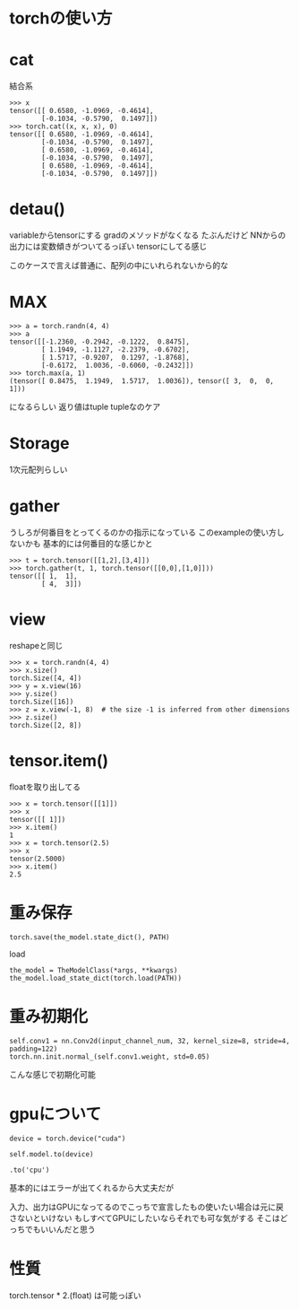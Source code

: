 # torchの使い方

# cat
結合系

```
>>> x
tensor([[ 0.6580, -1.0969, -0.4614],
        [-0.1034, -0.5790,  0.1497]])
>>> torch.cat((x, x, x), 0)
tensor([[ 0.6580, -1.0969, -0.4614],
        [-0.1034, -0.5790,  0.1497],
        [ 0.6580, -1.0969, -0.4614],
        [-0.1034, -0.5790,  0.1497],
        [ 0.6580, -1.0969, -0.4614],
        [-0.1034, -0.5790,  0.1497]])
```

# detau()

variableからtensorにする
gradのメソッドがなくなる
たぶんだけど
NNからの出力には変数傾きがついてるっぽい
tensorにしてる感じ

このケースで言えば普通に、配列の中にいれられないから的な

# MAX

```
>>> a = torch.randn(4, 4)
>>> a
tensor([[-1.2360, -0.2942, -0.1222,  0.8475],
        [ 1.1949, -1.1127, -2.2379, -0.6702],
        [ 1.5717, -0.9207,  0.1297, -1.8768],
        [-0.6172,  1.0036, -0.6060, -0.2432]])
>>> torch.max(a, 1)
(tensor([ 0.8475,  1.1949,  1.5717,  1.0036]), tensor([ 3,  0,  0,  1]))
```

になるらしい
返り値はtuple
tupleなのケア

# Storage

1次元配列らしい

# gather

うしろが何番目をとってくるのかの指示になっている
このexampleの使い方しないかも
基本的には何番目的な感じかと

```
>>> t = torch.tensor([[1,2],[3,4]])
>>> torch.gather(t, 1, torch.tensor([[0,0],[1,0]]))
tensor([[ 1,  1],
        [ 4,  3]])
```


# view
reshapeと同じ

```
>>> x = torch.randn(4, 4)
>>> x.size()
torch.Size([4, 4])
>>> y = x.view(16)
>>> y.size()
torch.Size([16])
>>> z = x.view(-1, 8)  # the size -1 is inferred from other dimensions
>>> z.size()
torch.Size([2, 8])
```


# tensor.item()

floatを取り出してる

```
>>> x = torch.tensor([[1]])
>>> x
tensor([[ 1]])
>>> x.item()
1
>>> x = torch.tensor(2.5)
>>> x
tensor(2.5000)
>>> x.item()
2.5
```

# 重み保存

```
torch.save(the_model.state_dict(), PATH)
```

load

```
the_model = TheModelClass(*args, **kwargs)
the_model.load_state_dict(torch.load(PATH))
```

# 重み初期化

```
self.conv1 = nn.Conv2d(input_channel_num, 32, kernel_size=8, stride=4, padding=122)
torch.nn.init.normal_(self.conv1.weight, std=0.05)
```

こんな感じで初期化可能

# gpuについて


```
device = torch.device("cuda")

self.model.to(device)

.to('cpu')
```

基本的にはエラーが出てくれるから大丈夫だが

入力、出力はGPUになってるのでこっちで宣言したもの使いたい場合は元に戻さないといけない
もしすべてGPUにしたいならそれでも可な気がする
そこはどっちでもいいんだと思う

# 性質

torch.tensor * 2.(float)
は可能っぽい